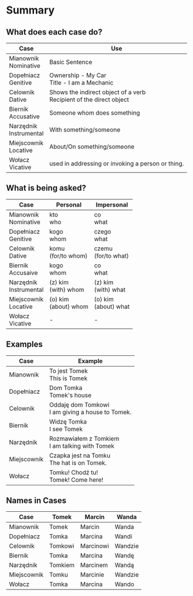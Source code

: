 # Summary

## What does each case do?

| Case                         | Use                                                                      |
|------------------------------|--------------------------------------------------------------------------|
| Mianownik <br/> Nominative   | Basic Sentence                                                           |
| Dopełniacz <br/> Genitive    | Ownership - My Car <br/>  Title - I am a Mechanic                        |
| Celownik <br/> Dative        | Shows the indirect object of a verb <br/> Recipient of the direct object |
| Biernik <br/> Accusative     | Someone whom does something                                              |
| Narzędnik <br/> Instrumental | With something/someone                                                   |
| Miejscownik  <br/> Locative  | About/On something/someone                                               |
| Wołacz <br/> Vicative        | used in addressing or invoking a person or thing.                        |


## What is being asked?

| Case                         | Personal                   | Impersonal                 |
|------------------------------|----------------------------|----------------------------|
| Mianownik <br/> Nominative   | kto  <br/> who             | co <br/> what              |
| Dopełniacz <br/> Genitive    | kogo <br/> whom            | czego <br/> what           |
| Celownik <br/> Dative        | komu <br/> (for/to whom)   | czemu <br/> (for/to what)  |
| Biernik <br/> Accusaive      | kogo <br/> whom            | co <br/> what              |
| Narzędnik <br/> Instrumental | (z) kim <br/> (with) whom  | (z) kim <br/> (with) what  |
| Miejscownik  <br/> Locative  | (o) kim <br/> (about) whom | (o) kim <br/> (about) what |
| Wołacz <br/> Vicative        | -                          | -                          |

## Examples

| Case        | Example                                                 |
|-------------|---------------------------------------------------------|
| Mianownik   | To jest Tomek <br/> This is Tomek                       |
| Dopełniacz  | Dom Tomka <br/> Tomek's house                           |
| Celownik    | Oddaję dom Tomkowi  <br/> I am giving a house to Tomek. |
| Biernik     | Widzę Tomka <br/> I see Tomek                           |
| Narzędnik   | Rozmawiałem z Tomkiem <br/> I am talking with Tomek     |
| Miejscownik | Czapka jest na Tomku <br/> The hat is on Tomek.         |
| Wołacz      | Tomku! Chodź tu!  <br/>  Tomek! Come here!              |

## Names in Cases

| Case        | Tomek   | Marcin    | Wanda   |
|-------------|---------|-----------|---------|
| Mianownik   | Tomek   | Marcin    | Wanda   |
| Dopełniacz  | Tomka   | Marcina   | Wandi   |
| Celownik    | Tomkowi | Marcinowi | Wandzie |
| Biernik     | Tomka   | Marcina   | Wandę   |
| Narzędnik   | Tomkiem | Marcinem  | Wandą   |
| Miejscownik | Tomku   | Marcinie  | Wandzie |
| Wołacz      | Tomka   | Marcina   | Wando   |
